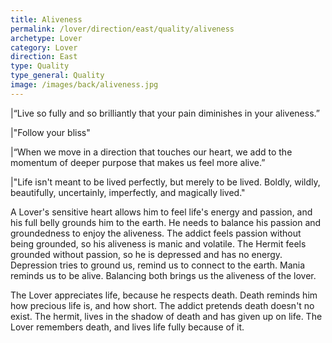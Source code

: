 ```yaml
---
title: Aliveness
permalink: /lover/direction/east/quality/aliveness
archetype: Lover
category: Lover
direction: East
type: Quality
type_general: Quality
image: /images/back/aliveness.jpg
---
```

  
  
|“Live so fully and so brilliantly that your pain diminishes in your aliveness.”   
  
  
|"Follow your bliss"  
  
  
|“When we move in a direction that touches our heart, we add to the momentum of deeper purpose that makes us feel more alive.”   
  
  
|"Life isn't meant to be lived perfectly, but merely to be lived. Boldly, wildly, beautifully, uncertainly, imperfectly, and magically lived."  
  
A Lover's sensitive heart allows him to feel life's energy and passion, and his full belly grounds him to the earth. He needs to balance his passion and groundedness to enjoy the aliveness. The addict feels passion without being grounded, so his aliveness is manic and volatile. The Hermit feels grounded without passion, so he is depressed and has no energy.   
Depression tries to ground us, remind us to connect to the earth. Mania reminds us to be alive. Balancing both brings us the aliveness of the lover.   
  
The Lover appreciates life, because he respects death. Death reminds him how precious life is, and how short. The addict pretends death doesn't no exist. The hermit, lives in the shadow of death and has given up on life. The Lover remembers death, and lives life fully because of it. 
